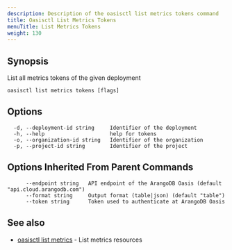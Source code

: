 ```yaml
---
description: Description of the oasisctl list metrics tokens command
title: Oasisctl List Metrics Tokens
menuTitle: List Metrics Tokens
weight: 130
---
```

## Synopsis
List all metrics tokens of the given deployment

```
oasisctl list metrics tokens [flags]
```

## Options
```
  -d, --deployment-id string     Identifier of the deployment
  -h, --help                     help for tokens
  -o, --organization-id string   Identifier of the organization
  -p, --project-id string        Identifier of the project
```

## Options Inherited From Parent Commands
```
      --endpoint string   API endpoint of the ArangoDB Oasis (default "api.cloud.arangodb.com")
      --format string     Output format (table|json) (default "table")
      --token string      Token used to authenticate at ArangoDB Oasis
```

## See also
* [oasisctl list metrics](list-metrics.md)	 - List metrics resources

